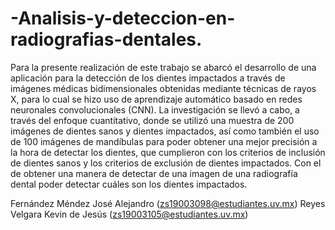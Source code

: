 # -Analisis-y-deteccion-en-radiografias-dentales.

Para la presente realización de este trabajo se abarcó el desarrollo de una aplicación para la detección de los dientes impactados a través de imágenes médicas bidimensionales obtenidas mediante técnicas de rayos X, para lo cual se hizo uso de aprendizaje automático basado en redes neuronales convolucionales (CNN). La investigación se llevó a cabo, a través del enfoque cuantitativo, donde se utilizó una muestra de 200 imágenes de dientes sanos y dientes impactados, así como también el uso de 100 imágenes de mandíbulas para poder obtener una mejor precisión a la hora de detectar los dientes, que cumplieron con los criterios de inclusión de dientes sanos y los criterios de exclusión de dientes impactados. Con el de obtener una manera de detectar de una imagen de una radiografía dental poder detectar cuáles son los dientes impactados.   

Fernández Méndez José Alejandro (zs19003098@estudiantes.uv.mx) 
Reyes Velgara Kevin de Jesús (zs19003105@estudiantes.uv.mx)
